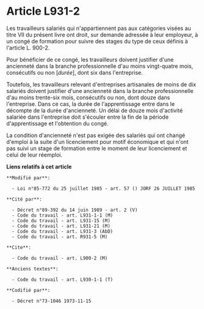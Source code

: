 # Article L931-2

Les travailleurs salariés qui n'appartiennent pas aux catégories visées au titre VII du présent livre ont droit, sur demande
adressée à leur employeur, à un congé de formation pour suivre des stages du type de ceux définis à l'article L. 900-2.

Pour bénéficier de ce congé, les travailleurs doivent justifier d'une ancienneté dans la branche professionnelle d'au moins
vingt-quatre mois, consécutifs ou non [*durée*], dont six dans l'entreprise.

Toutefois, les travailleurs relevant d'entreprises artisanales de moins de dix salariés doivent justifier d'une ancienneté
dans la branche professionnelle d'au moins trente-six mois, consécutifs ou non, dont douze dans l'entreprise. Dans ce cas, la
durée de l'apprentissage entre dans le décompte de la durée d'ancienneté. Un délai de douze mois d'activité salariée dans
l'entreprise doit s'écouler entre la fin de la période d'apprentissage et l'obtention du congé.

La condition d'ancienneté n'est pas exigée des salariés qui ont changé d'emploi à la suite d'un licenciement pour motif
économique et qui n'ont pas suivi un stage de formation entre le moment de leur licenciement et celui de leur réemploi.

**Liens relatifs à cet article**

	**Modifié par**:

	  - Loi n°85-772 du 25 juillet 1985 - art. 57 () JORF 26 JUILLET 1985

	**Cité par**:

	  - Décret n°89-392 du 14 juin 1989 - art. 2 (V)
	  - Code du travail - art. L931-1-1 (M)
	  - Code du travail - art. L931-15 (M)
	  - Code du travail - art. L931-21 (M)
	  - Code du travail - art. L931-3 (AbD)
	  - Code du travail - art. R931-5 (M)

	**Cite**:

	  - Code du travail - art. L900-2 (M)

	**Anciens textes**:

	  - Code du travail - art. L930-1-1 (T)

	**Codifié par**:

	  - Décret n°73-1046 1973-11-15
